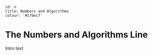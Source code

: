 ````
id: n
title: Numbers and Algorithms
colour: '#17becf'
````

The Numbers and Algorithms Line
================

Intro text
